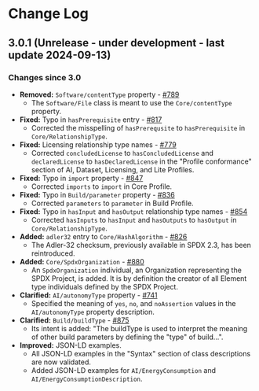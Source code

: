 # Change Log

## 3.0.1 (Unrelease - under development - last update 2024-09-13)

### Changes since 3.0

- **Removed:** `Software/contentType` property - [#789](https://github.com/spdx/spdx-3-model/pull/789)
  - The `Software/File` class is meant to use the `Core/contentType` property.
- **Fixed:** Typo in `hasPrerequisite` entry - [#817](https://github.com/spdx/spdx-3-model/pull/817)
  - Corrected the misspelling of `hasPrerequsite` to `hasPrerequisite` in
    `Core/RelationshipType`.
- **Fixed:** Licensing relationship type names - [#779](https://github.com/spdx/spdx-3-model/pull/779)
  - Corrected `concludedLicense` to `hasConcludedLicense` and
    `declaredLicense` to `hasDeclaredLicense` in the "Profile conformance"
    section of AI, Dataset, Licensing, and Lite Profiles.
- **Fixed:** Typo in `import` property - [#847](https://github.com/spdx/spdx-3-model/pull/847)
  - Corrected `imports` to `import` in Core Profile.
- **Fixed:** Typo in `Build/parameter` property - [#836](https://github.com/spdx/spdx-3-model/pull/836)
  - Corrected `parameters` to `parameter` in Build Profile.
- **Fixed:** Typo in `hasInput` and `hasOutput` relationship type names - [#854](https://github.com/spdx/spdx-3-model/pull/854)
  - Corrected `hasInputs` to `hasInput` and `hasOutputs` to `hasOutput` in
    `Core/RelationshipType`.
- **Added:** `adler32` entry to `Core/HashAlgorithm` - [#826](https://github.com/spdx/spdx-3-model/pull/826)
  - The Adler-32 checksum, previously available in SPDX 2.3, has been
    reintroduced.
- **Added:** `Core/SpdxOrganization` - [#880](https://github.com/spdx/spdx-3-model/pull/880)
  - An `SpdxOrganization` individual, an Organization representing the SPDX
    Project, is added. It is by definition the creator of all Element type individuals 
    defined by the SPDX Project.
- **Clarified:** `AI/autonomyType` property - [#741](https://github.com/spdx/spdx-3-model/pull/741)
  - Specified the meaning of `yes`, `no`, and `noAssertion` values in the
    `AI/autonomyType` property description.
- **Clarified:** `Build/buildType` - [#875](https://github.com/spdx/spdx-3-model/pull/875)
  - Its intent is added: "The buildType is used to interpret the meaning of
    other build parameters by defining the "type" of build...".
- **Improved:** JSON-LD examples.
  - All JSON-LD examples in the "Syntax" section of class descriptions are now
    validated.
  - Added JSON-LD examples for `AI/EnergyConsumption` and
    `AI/EnergyConsumptionDescription`.
